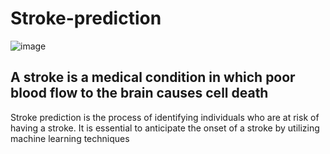 # Stroke-prediction

![image](https://github.com/osama-alani/Stroke-prediction/assets/133378136/4fbb55c5-e119-4c4f-be23-d0d7373a3b7c)
## A stroke is a medical condition in which poor blood flow to the brain causes cell death
Stroke prediction is the process of identifying individuals who are at risk of having a stroke. It is essential to anticipate the onset of a stroke by utilizing machine learning techniques

